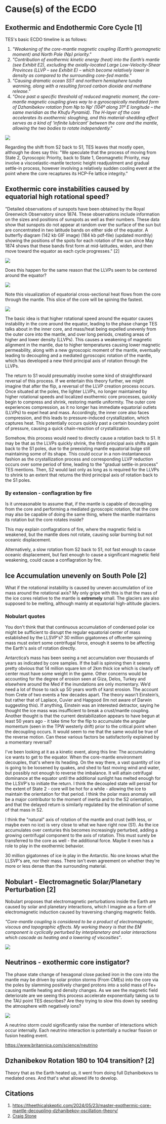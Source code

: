 # Cause(s) of the ECDO

## Exothermic and Endothermic Core Cycle [1]

TES's basic ECDO timeline is as follows:

1. *"Weakening of the core-mantle magnetic coupling (Earth’s geomagnetic moment) and North Pole (Np) priority."*
2. *"Contribution of exothermic kinetic energy (heat) into the Earth’s mantle (see Exhibit E2), excluding the axially-located Large Low-Velocity-Shear Provinces (LLVP – see Exhibit E) – which become relatively lower in density as compared to the surrounding core-fed mantle."*
3. *"Causing dramatic ocean SST and northern hemisphere tundra warming, along with a resulting forced carbon dioxide and methane release."*
4. *"Once past a specific threshold of reduced magnetic moment, the core-mantle magnetic coupling gives way to a gyroscopically mediated form of Dzhanibekov rotation from Np to Np‘ (104º along 31º E longitude – the same meridian as the Khufu Pyramid). The H-layer of the core accelerates its exothermic sloughing, and this material-shedding effect serves as a kind of ‘infinite lubricant’ between the core and the mantle, allowing the two bodies to rotate independently."*

![](../../6-LITERATURE-MEDIA/0-ethical-skeptic/img/ecdo.webp)

Regarding the shift from S2 back to S1, TES leaves that mostly open, although he does say this: "We speculate that the process of moving from State 2, Gyroscopic Priority, back to State 1, Geomagnetic Priority, may involve a viscoelastic-mantle tectonic height readjustment and gradual settle-in process, however involving a relatively sudden cooling event at the point where the core recaptures its HCP-Fe lattice integrity."

## Exothermic core instabilities caused by equatorial high rotational speed?

"Detailed observations of sunspots have been obtained by the Royal Greenwich Observatory since 1874. These observations include information on the sizes and positions of sunspots as well as their numbers. These data show that sunspots do not appear at random over the surface of the sun but are concentrated in two latitude bands on either side of the equator. A butterfly diagram (142 kb GIF image) (184 kb pdf-file) (updated monthly) showing the positions of the spots for each rotation of the sun since May 1874 shows that these bands first form at mid-latitudes, widen, and then move toward the equator as each cycle progresses." [2]

![](../solar-system/img/sunspot-butterfly.gif)

Does this happen for the same reason that the LLVPs seem to be centered around the equator?

![](../solar-system/img/llvp-viz.webp)

Note this visualization of equatorial cross-sectional heat flows from the core through the mantle. This slice of the core will be spining the fastest.

![](img/mantle-flows.gif)

The basic idea is that higher rotational speed around the equator causes instability in the core around the equator, leading to the phase change TES talks about in the inner core, and mass/heat being expelled unevenly from the outer core into the mantle, and over long periods, creating areas of higher and lower density (LLVPs). This causes a weakening of magnetic alignment in the mantle, due to higher temperatures causing lower magnetic permeability, along with a new gyroscopic moment of the mantle, eventually leading to decoupling and a mediated gyroscopic rotation of the mantle, which has developed a new third principal axis of rotation through the LLVPs.

The return to S1 would presumably involve some kind of straightforward reversal of this process. If we entertain this theory further, we might imagine that after the flip, a reversal of the LLVP creation process occurs. Once situated at the poles, the lighter LLVPs, no longer maintained by higher rotational speeds and localized exothermic core processes, quickly begin to compress and shrink, restoring mantle uniformity. The outer core experiences compression, as it no longer has immediate equatorial outlets (LLVPs) to expel heat and mass. Accordingly, the inner core also faces compression, and this leads to pressure-induced crystallization, which captures heat. This potentially occurs quickly past a certain boundary point of pressure, causing a quick chain-reaction of crystallization.

Somehow, this process would need to directly cause a rotation back to S1. It may be that as the LLVPs quickly shrink, the third principal axis shifts again back to the S1 poles, due to the preexisting mantle equatorial bulge still maintaining some of its shape. This could occur in a non-instantaneous fashion as the crystallization process and corresponding LLVP reduction occurs over some period of time, leading to the "gradual settle-in process" TES mentions. Then, S2 would last only as long as is required for the LLVPs to shrink to an extent that returns the third principal axis of rotation back to the S1 poles.

### By extension - conflagration by fire

Is it unreasonable to assume that, if the mantle is capable of decoupling from the core and performing a mediated gyroscopic rotation, that the core may also be capable of doing the same thing, where the mantle maintains its rotation but the core rotates inside?

This may explain conflagrations of fire, where the magnetic field is weakened, but the mantle does not rotate, causing solar burning but not oceanic displacement.

Alternatively, a slow rotation from S2 back to S1, not fast enough to cause oceanic displacement, but fast enough to cause a significant magnetic field weakening, could cause a conflagration by fire.

## Ice Accumulation unevenly on South Pole [2]

What if the rotational instability is caused by uneven accumulation of ice mass around the rotational axis? My only gripe with this is that the mass of the ice cores relative to the mantle is **extremely** small. The glaciers are also supposed to be melting, although mainly at equatorial high-altitude glaciers.

### Nobulart quotes

You don't think that that continuous accumulation of condensed polar ice might be sufficient to disrupt the regular equatorial center of mass established by the LLSVP's? 30 million gigatonnes of offcenter spinning mass must extert some centrifugal force, enough it seems to be affecting the Earth's axis of rotation directly.

Antarctica’s mass has been seeing a net accumulation over thousands of years as indicated by core samples. If the ball is spinning then it seems pretty obvious that 14 million square km of 2km thick ice which is clearly off center must have some weight in the game. Other concerns would be accounting for the degree of erosion seen at Giza, Delos, Turkey and elsewhere around the Med if the inundations are only momentary. We’d need a lot of those to rack up 50 years worth of karst erosion. The account from Crete of two events a few decades apart. The theory wasn’t Einstein’s, but rather that of Laplace, Cuvier and Hapgood (Im not aware of Darwin suggesting this). If anything, Einstein was an interested detractor, saying he thought the ice mass was insufficient to break a crust/mantle coupling. Another thought is that the current destabilization appears to have begun at least 50 years ago - it take time for the flip to accumulate the angular momentum (seen in the TPW westerly drift) prior to the critical point when the decoupling occurs. It would seem to me that the same would be true of the reverse motion. Can these various factors be satisfactorily explained by a momentary reversal?

I've been looking at it as a kinetic event, along this line: The accumulating ice wants to get to the equator. When the core-mantle environment decouples, that's where its heading. On the way there, a vast quantity of ice is going to be loosened by quakes, and shed to fast moving wind and water, but possibly not enough to reverse the imbalance. It will attain cetrifugal dominance at the equator until the additional sunlight has melted enough for the LLSVP's to initiate the return. I think the decoupled state will persist for the extent of State 2 - core will be hot for a while - allowing the ice to maintain the orientation for that period. I  think the polar mass anomaly will be a major contributor to the moment of inertia and to the S2 orientation, and that the delayed return is similarly regulated by the elimination of some of that mass in S2.

I think the "natural" axis of rotation of the mantle and crust (with less, or maybe even no ice) is very close to what we have right now (S1). As the ice accumulates over centuries this becomes increasingly perturbed, adding a growing centrifugal component to the axis of rotation. This must surely be transferred to the core as well - the additional force. Maybe it even has a role to play in the exothermic behavior.

30 million gigatonnes of ice in play in the Antarctic. No one knows what the LLSVP's are, nor their mass. There isn't even agreement on whether they're more or less dense than the surrounding material.

## Nobulart - Electromagnetic Solar/Planetary Perturbation [2]

Nobulart proposes that electromagnetic perturbations inside the Earth are caused by solar and planetary interactions, which I imagine as a form of electromagnetic induction caused by traversing changing magnetic fields.

*"Core-mantle coupling is considered to be a product of electromagnetic, viscous and topographic effects. My working theory is that the EM component is cyclically perturbed by interplanetary and solar interactions which cascade as heating and a lowering of viscosities"*.

![](img/2030-triggers.jpg)

## Neutrinos - exothermic core instigator?

The phase state change of hexagonal close packed iron in the core into the mantle may be driven by solar proton storms (From CMEs) into the core via the poles by slamming positively charged protons into a solid mass of Fe+ causing mantle heating and density changes. As we see the magnetic field deteriorate are we seeing this process accelerate exponentially taking us to the TAU point TES describes? Are they trying to slow this down by seeding the atmosphere with negatively ions?

![](img/neutrino-storm.jpg)

A neutrino storm could significantly raise the number of interactions which occur internally. Each neutrino interaction is potentially a nuclear fission or fusion heating event.

https://www.britannica.com/science/neutrino

## Dzhanibekov Rotation 180 to 104 transition? [2]

Theory that as the Earth heated up, it went from doing full Dzhanibekovs to mediated ones. And that's what allowed life to develop.

## Citations

1. https://theethicalskeptic.com/2024/05/23/master-exothermic-core-mantle-decoupling-dzhanibekov-oscillation-theory/
2. [Craig Stone](https://nobulart.com)
